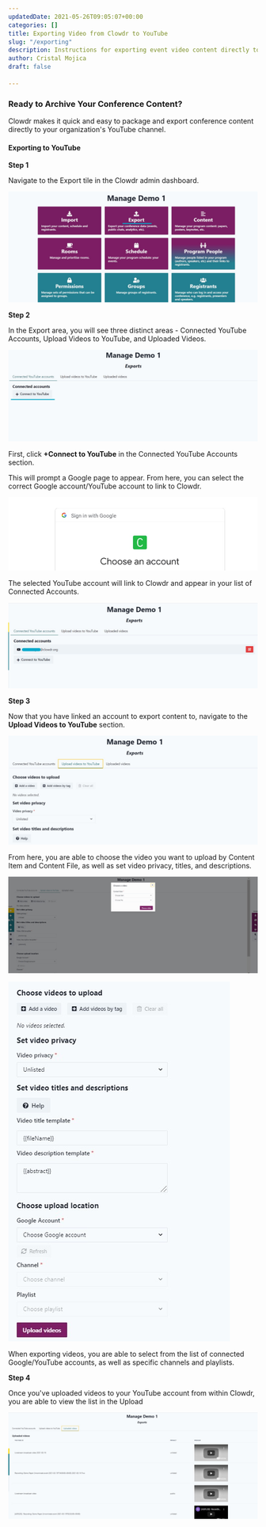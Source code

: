 ```yaml
---
updatedDate: 2021-05-26T09:05:07+00:00
categories: []
title: Exporting Video from Clowdr to YouTube
slug: "/exporting"
description: Instructions for exporting event video content directly to YouTube
author: Cristal Mojica
draft: false

---
```

### Ready to Archive Your Conference Content?

Clowdr makes it quick and easy to package and export conference content directly to your organization's YouTube channel.

#### Exporting to YouTube

**Step 1**

Navigate to the Export tile in the Clowdr admin dashboard.

![](/images/export-1.jpg)

**Step 2**

In the Export area, you will see three distinct areas - Connected YouTube Accounts, Upload Videos to YouTube, and Uploaded Videos. 

![](/images/export-2.jpg)

First, click **+Connect to YouTube** in the Connected YouTube Accounts section. 

This will prompt a Google page to appear. From here, you can select the correct Google account/YouTube account to link to Clowdr.

![](/images/export-3.jpg)

The selected YouTube account will link to Clowdr and appear in your list of Connected Accounts.

![](/images/export-4.jpg)

**Step 3**

Now that you have linked an account to export content to, navigate to the **Upload Videos to YouTube** section. 

![](/images/export-5.jpg)

From here, you are able to choose the video you want to upload by Content Item and Content File, as well as set video privacy, titles, and descriptions. 

![](/images/export-7a.jpg)

![](/images/export-6.jpg)

When exporting videos, you are able to select from the list of connected Google/YouTube accounts, as well as specific channels and playlists.

**Step 4**

Once you've uploaded videos to your YouTube account from within Clowdr, you are able to view the list in the Upload

![](/images/export-7.jpg)